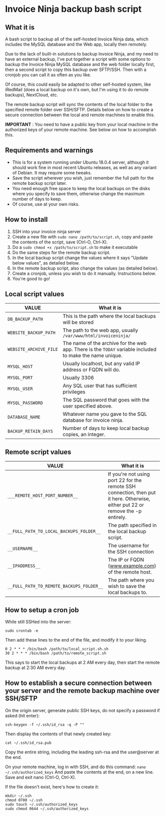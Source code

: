# Invoice Ninja backup bash script
## What it is
A bash script to backup all of the self-hosted Invoice Ninja data, which includes the MySQL database and the Web app, locally then remotely.

Due to the lack of built-in solutions to backup Invoice Ninja, and my need to have an external backup, I've put together a script with some options to backup the Invoice Ninja MySQL database and the web folder locally first, then a second script to copy this backup over SFTP/SSH. Then with a cronjob you can call it as often as you like.

Of course, this could easily be adapted to other self-hosted system, like iRedMail (does a local backup on it's own, but I'm using it to do remote backups), NextCloud, etc.

The remote backup script will sync the contents of the local folder to the specified remote folder over SSH/SFTP. Details below on how to create a secure connection between the local and remote machines to enable this.

**IMPORTANT** : You need to have a public key from your local machine in the authorized keys of your remote machine. See below on how to accomplish this.

## Requirements and warnings
* This is for a system running under Ubuntu 18.0.4 server, although it should work fine in most recent Ubuntu releases, as well as any variant of Debian. It may require some tweaks.
* Save the script wherever you wish, just remember the full path for the remote backup script later.
* You need enough free space to keep the local backups on the disks where you specify to save them, otherwise change the maximum number of days to keep.
* Of course, use at your own risks.

## How to install
1. SSH into your invoice ninja server
2. Create a new file with `sudo nano /path/to/script.sh`, copy and paste the contents of the script, save (Ctrl-O, Ctrl-X).
3. Do a `sudo chmod +x /path/to/script.sh` to make it executable
4. Do the same steps for the remote backup script.
5. In the local backup script change the values where it says "Update below values", as detailed below.
6. In the remote backup script, also change the values (as detailed below).
7. Create a cronjob, unless you wish to do it manually. Instructions below.
8. You're good to go!

## Local script values

VALUE | What it is
------------ | -------------
`DB_BACKUP_PATH` | This is the path where the local backups will be stored
`WEBSITE_BACKUP_PATH` | The path to the web app, usually `/var/www/html/invoiceninja/`
`WEBSITE_ARCHIVE_FILE` | The name of the archive for the web app. There is the `TODAY` variable included to make the name unique.
`MYSQL_HOST` | Usually localhost, but any valid IP address or FQDN will do.
`MYSQL_PORT` | Usually 3306
`MYSQL_USER` | Any SQL user that has sufficient privileges
`MYSQL_PASSWORD` | The SQL password that goes with the user specified above.
`DATABASE_NAME` | Whatever name you gave to the SQL database for invoice ninja.
`BACKUP_RETAIN_DAYS` | Number of days to keep local backup copies, an integer.

## Remote script values

VALUE | What it is
------------ | -------------
`___REMOTE_HOST_PORT_NUMBER__` | If you're not using port 22 for the remote SSH connection, then put it here. Otherwise, either put 22 or remove the -p entirely.
`__FULL_PATH_TO_LOCAL_BACKUPS_FOLDER__` | The path specified in the local backup script.
`__USERNAME__` | The username for the SSH connection
`__IPADDRESS__` | The IP or FQDN (www.example.com) of the remote host.
`__FULL_PATH_TO_REMOTE_BACKUPS_FOLDER__` | The path where you wish to save the local backups to.

## How to setup a cron job

While still SSHed into the server:

`sudo crontab -e`

Then add these lines to the end of the file, and modify it to your liking.
```
0 2 * * * /bin/bash /path/to/local_script.sh.sh
30 2 * * * /bin/bash /path/to/remote_script.sh
```
This says to start the local backups at 2 AM every day, then start the remote backup at 2:30 AM every day.

## How to establish a secure connection between your server and the remote backup machine over SSH/SFTP

On the origin server, generate public SSH keys, do not specify a password if asked (hit enter):

`ssh-keygen -f ~/.ssh/id_rsa -q -P ""`

Then display the contents of that newly created key:

`cat ~/.ssh/id_rsa.pub`

Copy the entire string, including the leading ssh-rsa and the user@server at the end.

On your remote machine, log in with SSH, and do this command:
`nano ~/.ssh/authorized_keys`
And paste the contents at the end, on a new line. Save and exit nano (Ctrl-O, Ctrl-X).

If the file doesn't exist, here's how to create it:
```
mkdir ~/.ssh
chmod 0700 ~/.ssh
sudo touch ~/.ssh/authorized_keys
sudo chmod 0644 ~/.ssh/authorized_keys
```
